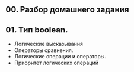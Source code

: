 ## 00. Разбор домашнего задания
## 01. Тип boolean. 
- Логические высказывания
- Операторы сравнения. 
- Логические операции и операторы.
- Приоритет логических операций


